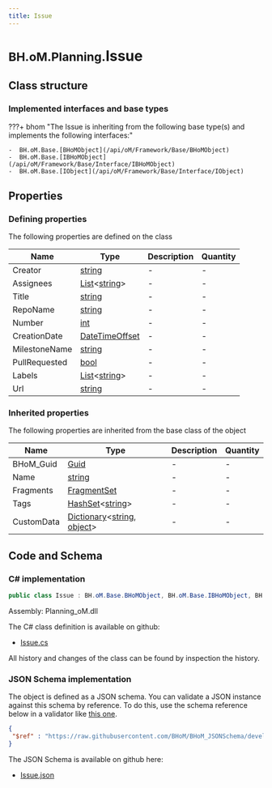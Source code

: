 ```yaml
---
title: Issue
---
```


# <small>BH.oM.Planning.</small>**Issue**



## Class structure

### Implemented interfaces and base types

???+ bhom "The Issue is inheriting from the following base type(s) and implements the following interfaces:"

    -  BH.oM.Base.[BHoMObject](/api/oM/Framework/Base/BHoMObject)
    -  BH.oM.Base.[IBHoMObject](/api/oM/Framework/Base/Interface/IBHoMObject)
    -  BH.oM.Base.[IObject](/api/oM/Framework/Base/Interface/IObject)


## Properties



### Defining properties

The following properties are defined on the class

| Name             | Type             | Description      | Quantity         |
|------------------|------------------|------------------|------------------|
| Creator | [string](https://learn.microsoft.com/en-us/dotnet/api/System.String?view=netstandard-2.0) | - | - |
| Assignees | [List](https://learn.microsoft.com/en-us/dotnet/api/System.Collections.Generic.List-1?view=netstandard-2.0)&lt;[string](https://learn.microsoft.com/en-us/dotnet/api/System.String?view=netstandard-2.0)&gt; | - | - |
| Title | [string](https://learn.microsoft.com/en-us/dotnet/api/System.String?view=netstandard-2.0) | - | - |
| RepoName | [string](https://learn.microsoft.com/en-us/dotnet/api/System.String?view=netstandard-2.0) | - | - |
| Number | [int](https://learn.microsoft.com/en-us/dotnet/api/System.Int32?view=netstandard-2.0) | - | - |
| CreationDate | [DateTimeOffset](https://learn.microsoft.com/en-us/dotnet/api/System.DateTimeOffset?view=netstandard-2.0) | - | - |
| MilestoneName | [string](https://learn.microsoft.com/en-us/dotnet/api/System.String?view=netstandard-2.0) | - | - |
| PullRequested | [bool](https://learn.microsoft.com/en-us/dotnet/api/System.Boolean?view=netstandard-2.0) | - | - |
| Labels | [List](https://learn.microsoft.com/en-us/dotnet/api/System.Collections.Generic.List-1?view=netstandard-2.0)&lt;[string](https://learn.microsoft.com/en-us/dotnet/api/System.String?view=netstandard-2.0)&gt; | - | - |
| Url | [string](https://learn.microsoft.com/en-us/dotnet/api/System.String?view=netstandard-2.0) | - | - |


### Inherited properties
The following properties are inherited from the base class of the object

| Name             | Type             | Description      | Quantity         |
|------------------|------------------|------------------|------------------|
| BHoM_Guid | [Guid](https://learn.microsoft.com/en-us/dotnet/api/System.Guid?view=netstandard-2.0) | - | - |
| Name | [string](https://learn.microsoft.com/en-us/dotnet/api/System.String?view=netstandard-2.0) | - | - |
| Fragments | [FragmentSet](/api/oM/Framework/Base/FragmentSet) | - | - |
| Tags | [HashSet](https://learn.microsoft.com/en-us/dotnet/api/System.Collections.Generic.HashSet-1?view=netstandard-2.0)&lt;[string](https://learn.microsoft.com/en-us/dotnet/api/System.String?view=netstandard-2.0)&gt; | - | - |
| CustomData | [Dictionary](https://learn.microsoft.com/en-us/dotnet/api/System.Collections.Generic.Dictionary-2?view=netstandard-2.0)&lt;[string](https://learn.microsoft.com/en-us/dotnet/api/System.String?view=netstandard-2.0), [object](https://learn.microsoft.com/en-us/dotnet/api/System.Object?view=netstandard-2.0)&gt; | - | - |


## Code and Schema

### C# implementation

``` C# title="C#"
public class Issue : BH.oM.Base.BHoMObject, BH.oM.Base.IBHoMObject, BH.oM.Base.IObject
```

Assembly: Planning_oM.dll

The C# class definition is available on github:

- [Issue.cs](https://github.com/BHoM/BHoM/blob/develop/Planning_oM/Issue.cs)

All history and changes of the class can be found by inspection the history.
### JSON Schema implementation

The object is defined as a JSON schema. You can validate a JSON instance against this schema by reference. To do this, use the schema reference below in a validator like [this one](https://www.jsonschemavalidator.net/).

``` json title="JSON Schema"
{
 "$ref" : "https://raw.githubusercontent.com/BHoM/BHoM_JSONSchema/develop/Planning_oM/Issue.json"
}
```

The JSON Schema is available on github here:

- [Issue.json](https://github.com/BHoM/BHoM_JSONSchema/blob/develop/Planning_oM/Issue.json)

